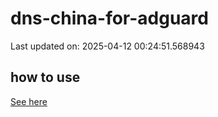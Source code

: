 # dns-china-for-adguard

Last updated on: 2025-04-12 00:24:51.568943

## how to use

[See here](https://github.com/AdguardTeam/AdGuardHome/wiki/Configuration#upstreams-from-file)
